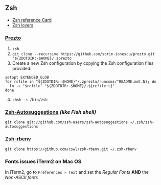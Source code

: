 ## Zsh
- [Zsh reference Card](http://www.bash2zsh.com/zsh_refcard/refcard.pdf)
- [Zsh lovers](http://grml.org/zsh/zsh-lovers.html)

### [Prezto](https://github.com/sorin-ionescu/prezto)
1. `zsh`
2. `git clone --recursive https://github.com/sorin-ionescu/prezto.git "${ZDOTDIR:-$HOME}/.zprezto`
3. Create a new Zsh configuration by copying the Zsh configuration files provided:
```
setopt EXTENDED_GLOB
for rcfile in "${ZDOTDIR:-$HOME}"/.zprezto/runcoms/^README.md(.N); do
  ln -s "$rcfile" "${ZDOTDIR:-$HOME}/.${rcfile:t}"
done
```
4. `chsh -s /bin/zsh`

### [Zsh-Autosuggestions](https://github.com/zsh-users/zsh-autosuggestions) *(like Fish shell)*
`git clone git://github.com/zsh-users/zsh-autosuggestions ~/.zsh/zsh-autosuggestions`

### [Zsh-rbenv](https://github.com/cswl/zsh-rbenv)
`git clone https://github.com/cswl/zsh-rbenv.git ~/.zsh-rbenv`

### Fonts issues iTerm2 on Mac OS
In iTerm2, go to `Preferences > Text` and set the *Regular Fonts* **AND** the *Non-ASCII fonts*
